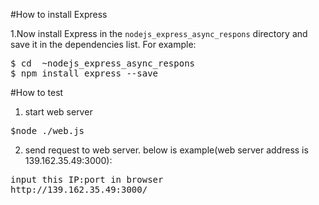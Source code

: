 #How to install Express

1.Now install Express in the `nodejs_express_async_respons` directory and save it in the dependencies list. For example:
<pre>
$ cd  ~nodejs_express_async_respons
$ npm install express --save
</pre>

#How to test

1. start web server
<pre>
$node ./web.js
</pre>

2. send request to web server. below is example(web server address is 139.162.35.49:3000):
<pre>
input this IP:port in browser
http://139.162.35.49:3000/
</pre>

